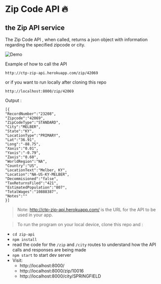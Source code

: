# Zip Code API  🔥

## the Zip API service

The Zip Code API , when called, returns a json object with information regarding the specified zipcode or city.

![Demo](https://i.imgur.com/R9qOpqR.gif)


Example of how to call the API  
```
http://ctp-zip-api.herokuapp.com/zip/42069 
```
or if you want to run locally after cloning this repo

```
http://localhost:8000/zip/42069
```
Output :
```
[{
"RecordNumber":"23208",
"Zipcode":"42069",
"ZipCodeType":"STANDARD",
"City":"MELBER",
"State":"KY",
"LocationType":"PRIMARY",
"Lat":"36.91",
"Long":"-88.75",
"Xaxis":"0.01",
"Yaxis":"-0.79",
"Zaxis":"0.60",
"WorldRegion":"NA",
"Country":"US",
"LocationText":"Melber, KY",
"Location":"NA-US-KY-MELBER",
"Decommisioned":"false",
"TaxReturnsFiled":"421",
"EstimatedPopulation":"807",
"TotalWages":"10888387",
"Notes":""
}]
```


> Note: http://ctp-zip-api.herokuapp.com/ is the URL for the API to be used in your app. 

> To run the program on your local device, clone this repo and : 

- `cd zip-api`
- `npm install`
-  read the code for the `/zip` and `/city` routes to understand how the API calls and responses are being made
- `npm start` to start dev server
- Visit:
    + http://localhost:8000/
    + http://localhost:8000/zip/10016
    + http://localhost:8000/city/SPRINGFIELD
